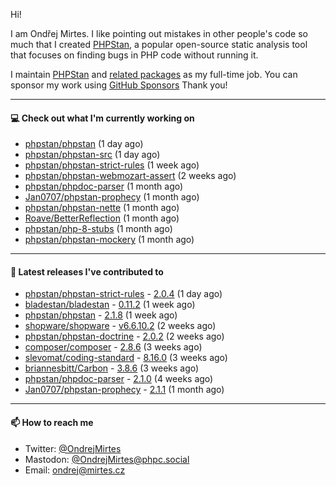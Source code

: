 Hi!

I am Ondřej Mirtes. I like pointing out mistakes in other people's code so much that I created [PHPStan](https://phpstan.org/), a popular open-source static analysis tool that focuses on finding bugs in PHP code without running it.

I maintain [PHPStan](https://github.com/phpstan/phpstan) and [related packages](https://github.com/phpstan/) as my full-time job. You can sponsor my work using [GitHub Sponsors](https://github.com/sponsors/ondrejmirtes) Thank you!

---

#### 💻 Check out what I'm currently working on

- [phpstan/phpstan](https://github.com/phpstan/phpstan) (1 day ago)
- [phpstan/phpstan-src](https://github.com/phpstan/phpstan-src) (1 day ago)
- [phpstan/phpstan-strict-rules](https://github.com/phpstan/phpstan-strict-rules) (1 week ago)
- [phpstan/phpstan-webmozart-assert](https://github.com/phpstan/phpstan-webmozart-assert) (2 weeks ago)
- [phpstan/phpdoc-parser](https://github.com/phpstan/phpdoc-parser) (1 month ago)
- [Jan0707/phpstan-prophecy](https://github.com/Jan0707/phpstan-prophecy) (1 month ago)
- [phpstan/phpstan-nette](https://github.com/phpstan/phpstan-nette) (1 month ago)
- [Roave/BetterReflection](https://github.com/Roave/BetterReflection) (1 month ago)
- [phpstan/php-8-stubs](https://github.com/phpstan/php-8-stubs) (1 month ago)
- [phpstan/phpstan-mockery](https://github.com/phpstan/phpstan-mockery) (1 month ago)

---

#### 🔭 Latest releases I've contributed to

- [phpstan/phpstan-strict-rules](https://github.com/phpstan/phpstan-strict-rules) - [2.0.4](https://github.com/phpstan/phpstan-strict-rules/releases/tag/2.0.4) (1 day ago)
- [bladestan/bladestan](https://github.com/bladestan/bladestan) - [0.11.2](https://github.com/bladestan/bladestan/releases/tag/0.11.2) (1 week ago)
- [phpstan/phpstan](https://github.com/phpstan/phpstan) - [2.1.8](https://github.com/phpstan/phpstan/releases/tag/2.1.8) (1 week ago)
- [shopware/shopware](https://github.com/shopware/shopware) - [v6.6.10.2](https://github.com/shopware/shopware/releases/tag/v6.6.10.2) (2 weeks ago)
- [phpstan/phpstan-doctrine](https://github.com/phpstan/phpstan-doctrine) - [2.0.2](https://github.com/phpstan/phpstan-doctrine/releases/tag/2.0.2) (2 weeks ago)
- [composer/composer](https://github.com/composer/composer) - [2.8.6](https://github.com/composer/composer/releases/tag/2.8.6) (3 weeks ago)
- [slevomat/coding-standard](https://github.com/slevomat/coding-standard) - [8.16.0](https://github.com/slevomat/coding-standard/releases/tag/8.16.0) (3 weeks ago)
- [briannesbitt/Carbon](https://github.com/briannesbitt/Carbon) - [3.8.6](https://github.com/briannesbitt/Carbon/releases/tag/3.8.6) (3 weeks ago)
- [phpstan/phpdoc-parser](https://github.com/phpstan/phpdoc-parser) - [2.1.0](https://github.com/phpstan/phpdoc-parser/releases/tag/2.1.0) (4 weeks ago)
- [Jan0707/phpstan-prophecy](https://github.com/Jan0707/phpstan-prophecy) - [2.1.1](https://github.com/Jan0707/phpstan-prophecy/releases/tag/2.1.1) (1 month ago)

---

#### 📫 How to reach me

- Twitter: [@OndrejMirtes](https://twitter.com/ondrejmirtes)
- Mastodon: [@OndrejMirtes@phpc.social](https://phpc.social/@OndrejMirtes)
- Email: [ondrej@mirtes.cz](mailto:ondrej@mirtes.cz)
